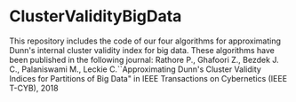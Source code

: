 # ClusterValidityBigData
This repository includes the code of our four algorithms for approximating Dunn's internal cluster validity index for big data. These algorithms have been published in the following journal:   Rathore P., Ghafoori Z., Bezdek J. C., Palaniswami M., Leckie C.``Approximating Dunn's Cluster Validity Indices for Partitions of Big Data" in  IEEE Transactions on Cybernetics (IEEE T-CYB), 2018
